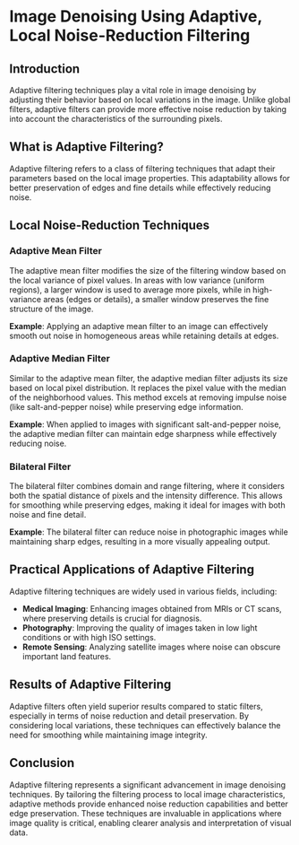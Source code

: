 # Image Denoising Using Adaptive, Local Noise-Reduction Filtering

## Introduction

Adaptive filtering techniques play a vital role in image denoising by adjusting their behavior based on local variations in the image. Unlike global filters, adaptive filters can provide more effective noise reduction by taking into account the characteristics of the surrounding pixels.

## What is Adaptive Filtering?

Adaptive filtering refers to a class of filtering techniques that adapt their parameters based on the local image properties. This adaptability allows for better preservation of edges and fine details while effectively reducing noise.

## Local Noise-Reduction Techniques

### Adaptive Mean Filter

The adaptive mean filter modifies the size of the filtering window based on the local variance of pixel values. In areas with low variance (uniform regions), a larger window is used to average more pixels, while in high-variance areas (edges or details), a smaller window preserves the fine structure of the image.

**Example**: Applying an adaptive mean filter to an image can effectively smooth out noise in homogeneous areas while retaining details at edges.

### Adaptive Median Filter

Similar to the adaptive mean filter, the adaptive median filter adjusts its size based on local pixel distribution. It replaces the pixel value with the median of the neighborhood values. This method excels at removing impulse noise (like salt-and-pepper noise) while preserving edge information.

**Example**: When applied to images with significant salt-and-pepper noise, the adaptive median filter can maintain edge sharpness while effectively reducing noise.

### Bilateral Filter

The bilateral filter combines domain and range filtering, where it considers both the spatial distance of pixels and the intensity difference. This allows for smoothing while preserving edges, making it ideal for images with both noise and fine detail.

**Example**: The bilateral filter can reduce noise in photographic images while maintaining sharp edges, resulting in a more visually appealing output.

## Practical Applications of Adaptive Filtering

Adaptive filtering techniques are widely used in various fields, including:

- **Medical Imaging**: Enhancing images obtained from MRIs or CT scans, where preserving details is crucial for diagnosis.
- **Photography**: Improving the quality of images taken in low light conditions or with high ISO settings.
- **Remote Sensing**: Analyzing satellite images where noise can obscure important land features.

## Results of Adaptive Filtering

Adaptive filters often yield superior results compared to static filters, especially in terms of noise reduction and detail preservation. By considering local variations, these techniques can effectively balance the need for smoothing while maintaining image integrity.

## Conclusion

Adaptive filtering represents a significant advancement in image denoising techniques. By tailoring the filtering process to local image characteristics, adaptive methods provide enhanced noise reduction capabilities and better edge preservation. These techniques are invaluable in applications where image quality is critical, enabling clearer analysis and interpretation of visual data.
